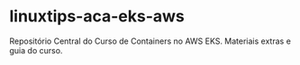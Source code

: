# linuxtips-aca-eks-aws
Repositório Central do Curso de Containers no AWS EKS. Materiais extras e guia do curso.
